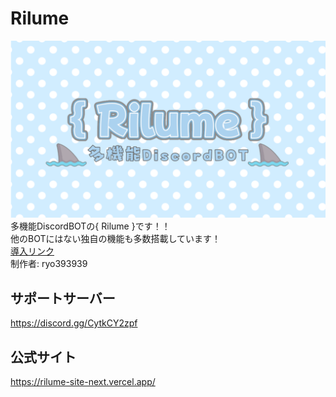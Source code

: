# Rilume

![banner](./assets/readme/banner.png)  
多機能DiscordBOTの{ Rilume }です！！  
他のBOTにはない独自の機能も多数搭載しています！  
[導入リンク](https://discord.com/oauth2/authorize?client_id=1404988583626014740)  
制作者: ryo393939

## サポートサーバー

https://discord.gg/CytkCY2zpf

## 公式サイト

https://rilume-site-next.vercel.app/
